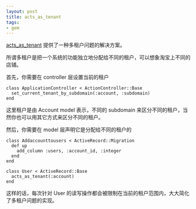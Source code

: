 ```yaml
---
layout: post
title: acts_as_tenant
tags:
- gem
---
```


[acts_as_tenant][1] 提供了一种多租户问题的解决方案。

所谓多租户是把一个系统的功能独立地分配给不同的租户，可以想象淘宝上不同的店铺。

首先，你需要在 controller 层设置当前的租户

```
class ApplicationController < ActionController::Base
  set_current_tenant_by_subdomain(:account, :subdomain)
end
```

这里租户是由 Account model 表示，不同的 subdomain
来区分不同的租户，当然你也可以用其它方式来区分不同的租户。

然后，你需要在 model 层声明它是分配给不同的租户的

```
class Addaccounttousers < ActiveRecord::Migration
  def up
    add_column :users, :account_id, :integer
  end
end

class User < ActiveRecord::Base
  acts_as_tenant(:account)
end
```

这样的话，每次针对 User
的读写操作都会被限制在当前的租户范围内，大大简化了多租户问题的实现。


[1]: https://github.com/ErwinM/acts_as_tenant
